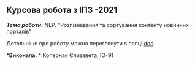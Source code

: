 ## Курсова робота з ІПЗ -2021

***Тема роботи:*** NLP. "Розпізнавання та сортування контенту новинних порталів" 

Детальніше про роботу можна переглянути в папці [doc](https://github.com/liza2403/My_NLP/tree/main/doc).

***Виконала:** * Копернак Єлизавета, ІО-91
